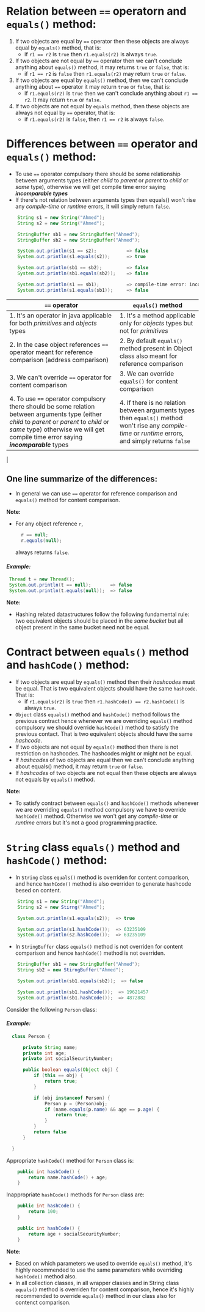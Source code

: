 # Relation between `==` operatorn and `equals()` method:
1.  If two objects are equal by `==` operator then these objects are always equal by `equals()` method, that is:
    -  if `r1 == r2` is `true` then `r1.equals(r2)` is always `true`.
2. If two objects are not equal by `==` operator then we can't conclude anything about `equals()` method, it may returns `true` or `false`, that is:
    - if `r1 == r2` is `false` then `r1.equals(r2)` may return `true` or `false`.
3. If two objects are equal by `equals()` method, then we can't conclude anything about `==` operator it may return `true` or `false`, that is:
   - if `r1.equals(r2)` is `true` then we can't conclude anything about `r1 == r2`. It may return `true` or `false`.
4. If two objects are not equal by `equals` method, then these objects are always not equal by `==` operator, that is:
   - if `r1.equals(r2)` is `false`, then `r1 == r2` is always `false`.


# Differences between `==` operator and `equals()` method:
- To use `==` operator compulsory there should be some relationship between arguments types (either *child* to *parent* or *parent* to *child* or *same* type), otherwise we will get compile time error saying ***incomparable types***
- If there's not relation between arguments types then equals() won't rise any *compile-time* or *runtime* errors, it will simply return `false`.
``` java
    String s1 = new String("Ahmed");
    String s2 = new String("Ahmed");

    StringBuffer sb1 = new StringBuffer("Ahmed");
    StringBuffer sb2 = new StringBuffer("Ahmed");

    System.out.println(s1 == s2);           => false
    System.out.println(s1.equals(s2));      => true

    System.out.println(sb1 == sb2);         => false
    System.out.println(sb1.equals(sb2));    => false

    System.out.println(s1 == sb1);          => compile-time error: incomparable types: java.lang.String and java.lang.StringBuffer
    System.out.println(s1.equals(sb1));     => false
```
| `==` operator   | `equals()` method    |
|--------------- | --------------- |
| 1. It's an operator in java applicable for both *primitives* and *objects* types    | 1. It's a method applicable only for *objects* types but not for *primitives*    |
| 2. In the case object references `==` operator meant for reference comparison (address comparison)   | 2. By default `equals()` method present in Object class also meant for reference comparison
| 3. We can't override `==` operator for content comparison   | 3. We can override `equals()` for content comparison
| 4. To use `==` operator compulsory there should be some relation between arguments type (either *child* to *parent* or *parent* to *child* or *same* type) otherwise we will get compile time error saying ***incomparable*** types  | 4. If there is no relation between arguments types then `equals()` method won't rise any *compile-time* or *runtime* errors, and simply returns `false`
|

## One line summarize of the differences:
- In general we can use `==` operator for reference comparison and `equals()` method for content comparison.

**Note:**
- For any object reference `r`,
  ``` java
    r == null;
    r.equals(null);
  ```
    always returns `false`.
#### ***Example:***
  ``` java
   Thread t = new Thread();
   System.out.println(t == null);       => false
   System.out.println(t.equals(null));  => false  
  ``` 
**Note:**
- Hashing related datastructures follow the following fundamental rule: two equivalent objects should be placed in the *same bucket* but all object present in the same bucket need not be equal.


# Contract between `equals()` method and `hashCode()` method:
- If two objects are equal by `equals()` method then their *hashcodes* must be equal. That is two equivalent objects should have the same `hashcode`. That is:
    - if `r1.equals(r2)` is `true` then `r1.hashCode() == r2.hashCode()` is always `true`.
- `Object` class `equals()` method and `hashCode()` method follows the previous contract hence whenever we are overriding `equals()` method compulsory we should override `hashCode()` method to satisfy the previous contact. That is two equivalent objects should have the same *hashcode*.
- If two objects are not equal by `equals()` method then there is not restriction on hashcodes. The hashcodes might or might not be equal.
- If *hashcodes* of two objects are equal then we can't conclude anything about equals() method, it may return `true` or `false`.
- If *hashcodes* of two objects are not equal then these objects are always not equals by `equals()` method.

**Note:**
- To satisfy contract between `equals()` and `hashCode()` methods whenever we are overriding `equals()` method compulsory we have to override `hashCode()` method. Otherwise we won't get any *compile-time* or *runtime* errors but it's not a good programming practice.

# `String` class `equals()` method and `hashCode()` method:
- In `String` class `equals()` method is overriden for content comparison, and hence `hashCode()` method is also overriden to generate hashcode besed on content.
``` java
    String s1 = new String("Ahmed");
    String s2 = new Stirng("Ahmed");

    System.out.println(s1.equals(s2));  => true

    System.out.println(s1.hashCode());  => 63235109
    System.out.println(s2.hashCode());  => 63235109   
```
- In `StringBuffer` class `equals()` method is not overriden for content comparison and hence `hashCode()` method is not overriden. 
``` java
    StringBuffer sb1 = new StringBuffer("Ahmed");
    String sb2 = new StirngBuffer("Ahmed");

    System.out.println(sb1.equals(sb2));  => false

    System.out.println(sb1.hashCode());  => 19621457
    System.out.println(sb1.hashCode());  => 4872882   
```
Consider the following `Person` class:
#### ***Example:***
  ``` java
    class Person {

        private String name;
        private int age;
        private int socialSecurityNumber;

        public boolean equals(Object obj) {
            if (this == obj) {
                return true;
            }

            if (obj instanceof Person) {
                Person p = (Person)obj;
                if (name.equals(p.name) && age == p.age) {
                    return true;
                }
            }
            return false
        }

    }  
  ```
Appropriate `hashCode()` method for `Person` class is:
``` java
    public int hashCode() {
        return name.hashCode() + age;
    }
```
Inappropriate `hashCode()` methods for `Person` class are:
``` java
    public int hashCode() {
        return 100;
    }
```
``` java
    public int hashCode() {
        return age + socialSecurityNumber;
    }
```

**Note:**
- Based on which parameters we used to override `equals()` method, it's highly recommended to use the same parameters while overriding `hashCode()` method also.
- In all collection classes, in all wrapper classes and in String class `equals()` method is overriden for content comparison, hence it's highly recommended to override `equals()` method in our class also for contenct comparison.
